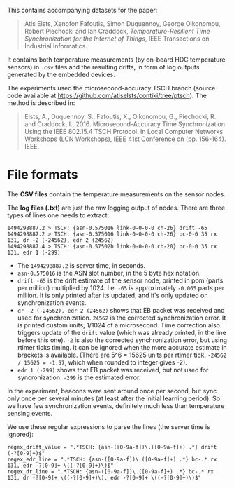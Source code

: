 This contains accompanying datasets for the paper:

> Atis Elsts, Xenofon Fafoutis, Simon Duquennoy, George Oikonomou, Robert Piechocki and Ian Craddock, *Temperature-Resilient Time Synchronization for the Internet of Things*, IEEE Transactions on Industrial Informatics.

It contains both temperature measurements (by on-board HDC temperature sensors) in `.csv` files and the resulting drifts, in form of log outputs generated by the embedded devices.


The experiments used the microsecond-accuracy TSCH branch (source code available at https://github.com/atiselsts/contiki/tree/ptsch). The method is described in:

> Elsts, A., Duquennoy, S., Fafoutis, X., Oikonomou, G., Piechocki, R. and Craddock, I., 2016. Microsecond-Accuracy Time Synchronization Using the IEEE 802.15.4 TSCH Protocol. In Local Computer Networks Workshops (LCN Workshops), IEEE 41st Conference on (pp. 156-164). IEEE.


# File formats

The **CSV files** contain the temperature measurements on the sensor nodes.

The **log files (.txt)** are just the raw logging output of nodes.  There are three types of lines one needs to extract:

```
1494298887.2 > TSCH: {asn-0.575016 link-0-0-0-0 ch-26} drift -65
1494298887.2 > TSCH: {asn-0.575016 link-0-0-0-0 ch-26} bc-0-0 35 rx 131, dr -2 (-24562), edr 2 (24562)
1494298887.4 > TSCH: {asn-0.57502b link-0-0-0-0 ch-20} bc-0-0 35 rx 131, edr 1 (-299)
```

- The `1494298887.2` is server time, in seconds.
- `asn-0.575016` is the ASN slot number, in the 5 byte hex notation.
- `drift -65` is the drift estimate of the sensor node, printed in ppm (parts per million) multiplied by 1024. I.e. `-65` is approximately `-0.065` parts per million. It is only printed after its updated, and it's only updated on synchronization events.
- `dr -2 (-24562), edr 2 (24562)` shows that EB packet was received and used for synchronization.  `24562` is the corrected synchronization error. It is printed custom units, 1/1024 of a microsecond. Time correction also triggers update of the `drift` value (which was already printed, in the line before this one). `-2` is also the corrected synchronization error, but using rtimer ticks timing. It can be ignored when the more accurate estimate in brackets is available. (There are 5^6 = 15625 units per rtimer tick. `-24562 / 15625 = -1.57`, which when rounded to integer gives -2).
- `edr 1 (-299)` shows that EB packet was received, but not used for syncronization. `-299` is the estimated error.

In the experiment, beacons were sent around once per second, but sync only once per several minutes (at least after the initial learning period). So we have few synchronization events, definitely much less than temperature sensing events.

We use these regular expressions to parse the lines (the server time is ignored):
```
regex_drift_value = ".*TSCH: {asn-([0-9a-f])\.([0-9a-f]+) .*} drift (-?[0-9]+)$"
regex_edr_line = ".*TSCH: {asn-([0-9a-f])\.([0-9a-f]+) .*} bc-.* rx 131, edr -?[0-9]+ \((-?[0-9]+)\)$"
regex_dr_line = ".*TSCH: {asn-([0-9a-f])\.([0-9a-f]+) .*} bc-.* rx 131, dr -?[0-9]+ \((-?[0-9]+)\), edr -?[0-9]+ \((-?[0-9]+)\)$"

```
